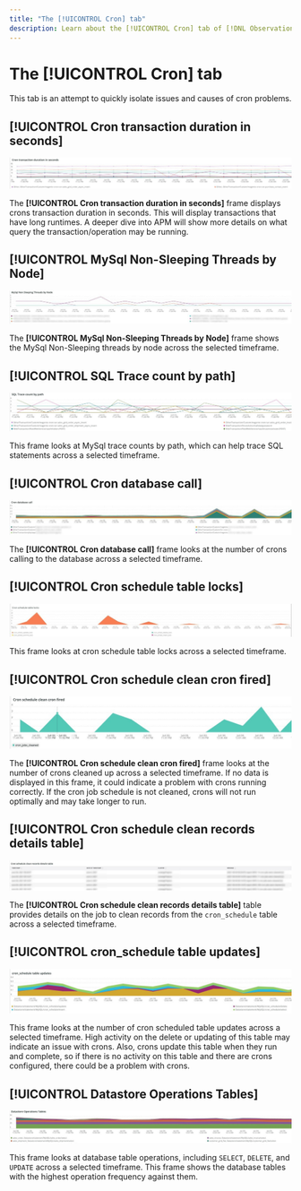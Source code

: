 ```yaml
---
title: "The [!UICONTROL Cron] tab"
description: Learn about the [!UICONTROL Cron] tab of [!DNL Observation for Adobe Commerce].
---
```

# The [!UICONTROL Cron] tab

This tab is an attempt to quickly isolate issues and causes of cron problems.

## [!UICONTROL Cron transaction duration in seconds]

![Cron transaction duration in seconds](../../assets/tools/observation-for-adobe-commerce/cron-tab-1.jpg)

The **[!UICONTROL Cron transaction duration in seconds]** frame displays crons transaction duration in seconds. This will display transactions that have long runtimes. A deeper dive into APM will show more details on what query the transaction/operation may be running.

## [!UICONTROL MySql Non-Sleeping Threads by Node]

![MySql Non Sleeping Threads by Node](../../assets/tools/observation-for-adobe-commerce/cron-tab-2.jpg)

The **[!UICONTROL MySql Non-Sleeping Threads by Node]** frame shows the MySql Non-Sleeping threads by node across the selected timeframe.

## [!UICONTROL SQL Trace count by path]

![SQL Trace count by path](../../assets/tools/observation-for-adobe-commerce/cron-tab-3.jpg)

This frame looks at MySql trace counts by path, which can help trace SQL statements across a selected timeframe.

## [!UICONTROL Cron database call]

![Cron database call](../../assets/tools/observation-for-adobe-commerce/cron-tab-4.jpg)

The **[!UICONTROL Cron database call]** frame looks at the number of crons calling to the database across a selected timeframe.

## [!UICONTROL Cron schedule table locks]

![Cron schedule table locks](../../assets/tools/observation-for-adobe-commerce/cron-tab-5.jpg)

This frame looks at cron schedule table locks across a selected timeframe.

## [!UICONTROL Cron schedule clean cron fired]

![Cron schedule table locks](../../assets/tools/observation-for-adobe-commerce/cron-tab-6.jpg)

The **[!UICONTROL Cron schedule clean cron fired]** frame looks at the number of crons cleaned up across a selected timeframe. If no data is displayed in this frame, it could indicate a problem with crons running correctly. If the cron job schedule is not cleaned, crons will not run optimally and may take longer to run.

## [!UICONTROL Cron schedule clean records details table]

![Cron schedule clean records details table](../../assets/tools/observation-for-adobe-commerce/cron-tab-7.jpg)

The **[!UICONTROL Cron schedule clean records details table]** table provides details on the job to clean records from the `cron_schedule` table across a selected timeframe.

## [!UICONTROL cron_schedule table updates]

![cron_schedule table updates](../../assets/tools/observation-for-adobe-commerce/cron-tab-8.jpg)

This frame looks at the number of cron scheduled table updates across a selected timeframe. High activity on the delete or updating of this table may indicate an issue with crons. Also, crons update this table when they run and complete, so if there is no activity on this table and there are crons configured, there could be a problem with crons.

## [!UICONTROL Datastore Operations Tables]

![Datastore Operations Tables](../../assets/tools/observation-for-adobe-commerce/cron-tab-9.jpg)

This frame looks at database table operations, including `SELECT`, `DELETE`, and `UPDATE` across a selected timeframe. This frame shows the database tables with the highest operation frequency against them.
